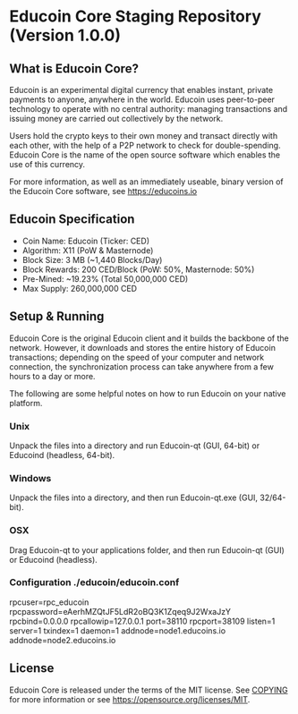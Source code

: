 Educoin Core Staging Repository (Version 1.0.0)
===========================


What is Educoin Core?
-------------

Educoin is an experimental digital currency that enables instant, private
payments to anyone, anywhere in the world. Educoin uses peer-to-peer technology
to operate with no central authority: managing transactions and issuing money
are carried out collectively by the network.

Users hold the crypto keys to their own money and transact directly with each other, 
with the help of a P2P network to check for double-spending. Educoin Core is the 
name of the open source software which enables the use of this currency.

For more information, as well as an immediately useable, binary version of
the Educoin Core software, see https://educoins.io


Educoin Specification
-------------

- Coin Name: Educoin (Ticker: CED)
- Algorithm: X11 (PoW & Masternode)
- Block Size: 3 MB (~1,440 Blocks/Day)
- Block Rewards: 200 CED/Block (PoW: 50%, Masternode: 50%)
- Pre-Mined: ~19.23% (Total 50,000,000 CED)
- Max Supply: 260,000,000 CED


Setup & Running
---------------------
Educoin Core is the original Educoin client and it builds the backbone of the network.
However, it downloads and stores the entire history of Educoin transactions;
depending on the speed of your computer and network connection, the synchronization
process can take anywhere from a few hours to a day or more.

The following are some helpful notes on how to run Educoin on your native platform.

### Unix

Unpack the files into a directory and run Educoin-qt (GUI, 64-bit) or Educoind (headless, 64-bit).

### Windows

Unpack the files into a directory, and then run Educoin-qt.exe (GUI, 32/64-bit).

### OSX

Drag Educoin-qt to your applications folder, and then run Educoin-qt (GUI) or Educoind (headless).

### Configuration ./educoin/educoin.conf

rpcuser=rpc_educoin
rpcpassword=eAerhMZQtJF5LdR2oBQ3K1Zqeq9J2WxaJzY
rpcbind=0.0.0.0
rpcallowip=127.0.0.1
port=38110
rpcport=38109
listen=1
server=1
txindex=1
daemon=1
addnode=node1.educoins.io
addnode=node2.educoins.io


License
-------

Educoin Core is released under the terms of the MIT license. See [COPYING](COPYING) for more
information or see https://opensource.org/licenses/MIT.
